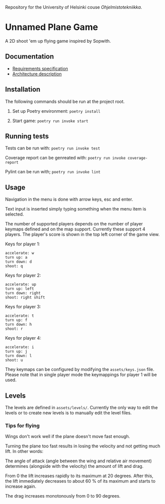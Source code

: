 Repository for the University of Helsinki couse *Ohjelmistotekniikka*.

# Unnamed Plane Game

A 2D shoot 'em up flying game inspired by Sopwith.

## Documentation
* [Requirements specification](https://github.com/kluopaja/ot-harjoitustyo/blob/master/doc/requirements_specification.md)
* [Architecture description](https://github.com/kluopaja/ot-harjoitustyo/blob/master/doc/architecture_description.md)


## Installation

The following commands should be run at the project root.

1. Set up Poetry environment:
```poetry install```

2. Start game:
```poetry run invoke start```

## Running tests
Tests can be run with:
```poetry run invoke test```

Coverage report can be genreated with:
```poetry run invoke coverage-report```

Pylint can be run with;
```poetry run invoke lint```

## Usage

Navigation in the menu is done with arrow keys, esc and enter.

Text input is inserted simply typing something when the
menu item is selected.

The number of supported players depends on the number of player keymaps defined
and on the map support. Currently these support 4 players.
The player's score is shown in the top left corner of the game view.

Keys for player 1:

```
accelerate: w
turn up: a
turn down: d
shoot: q

```
Keys for player 2:

```
accelerate: up
turn up: left
turn down: right
shoot: right shift

```
Keys for player 3:

```
accelerate: t
turn up: f
turn down: h
shoot: r

```
Keys for player 4:

```
accelerate: i
turn up: j
turn down: l
shoot: u
```


They keymaps can be configured by modifying the `assets/keys.json` file.
Please note that in single player mode the keymappings for player 1 will
be used.


## Levels
The levels are defined in ```assets/levels/```. Currently the only way
to edit the levels or to create new levels is to manually edit the level files.


### Tips for flying

Wings don't work well if the plane doesn't move fast enough.

Turning the plane too fast results in losing the velocity and not getting much
lift. In other words:

The angle of attack (angle between the wing and relative air movement) determines
(alongside with the velocity) the amount of lift and drag.

From 0 the lift increases rapidly to its maximum at 20 degrees. After this, the
lift immediately decreases to about 60 % of its maximum and starts to increase again.

The drag increases monotonously from 0 to 90 degrees.
